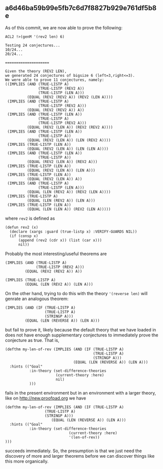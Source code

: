 ## a6d46ba59b99e5fb7c6d7f8827b929e761df5b8e

As of this commit, we are now able to prove the following:

```
ACL2 !>(genM '(rev2 len) 6)

Testing 24 conjectures...
10/24...
20/24...

====================

Given the theory (REV2 LEN),
we generated 24 conjectures of bigsize 6 (left=3,right<=3).
We were able to prove 11 conjectures, namely:
((IMPLIES (AND (TRUE-LISTP A)
               (TRUE-LISTP (REV2 A))
               (TRUE-LISTP (LEN A)))
          (EQUAL (REV2 (REV2 A)) (REV2 (LEN A))))
 (IMPLIES (AND (TRUE-LISTP A)
               (TRUE-LISTP (REV2 A)))
          (EQUAL (REV2 (REV2 A)) A))
 (IMPLIES (AND (TRUE-LISTP (LEN A))
               (TRUE-LISTP A)
               (TRUE-LISTP (REV2 A)))
          (EQUAL (REV2 (LEN A)) (REV2 (REV2 A))))
 (IMPLIES (AND (TRUE-LISTP (LEN A))
               (TRUE-LISTP A))
          (EQUAL (REV2 (LEN A)) (LEN (REV2 A))))
 (IMPLIES (TRUE-LISTP (LEN A))
          (EQUAL (REV2 (LEN A)) (LEN (LEN A))))
 (IMPLIES (AND (TRUE-LISTP (LEN A))
               (TRUE-LISTP A))
          (EQUAL (REV2 (LEN A)) (REV2 A)))
 (IMPLIES (TRUE-LISTP (LEN A))
          (EQUAL (REV2 (LEN A)) (LEN A)))
 (IMPLIES (TRUE-LISTP (LEN A))
          (EQUAL (REV2 (LEN A)) A))
 (IMPLIES (AND (TRUE-LISTP A)
               (TRUE-LISTP (LEN A)))
          (EQUAL (LEN (REV2 A)) (REV2 (LEN A))))
 (IMPLIES (TRUE-LISTP A)
          (EQUAL (LEN (REV2 A)) (LEN A)))
 (IMPLIES (TRUE-LISTP (LEN A))
          (EQUAL (LEN (LEN A)) (REV2 (LEN A)))))
```

where `rev2` is defined as

```
(defun rev2 (x)
  (declare (xargs :guard (true-listp x) :VERIFY-GUARDS NIL))
  (if (consp x)
      (append (rev2 (cdr x)) (list (car x)))
      nil))
```

Probably the most interesting/useful theorems are

```
(IMPLIES (AND (TRUE-LISTP A)
              (TRUE-LISTP (REV2 A)))
         (EQUAL (REV2 (REV2 A)) A))

(IMPLIES (TRUE-LISTP A)
         (EQUAL (LEN (REV2 A)) (LEN A)))
```

On the other hand, trying to do this with the theory `'(reverse len)` will
genrate an analogous theorem:

```
(IMPLIES (AND (IF (TRUE-LISTP A)
                  (TRUE-LISTP A)
                  (STRINGP A)))
         (EQUAL (LEN (REVERSE A)) (LEN A)))
```

but fail to prove it, likely because the default theory that we have loaded in
does not have enough supplementary conjectures to immediately prove the
conjecture as true. That is,

```
(defthm my-len-of-rev (IMPLIES (AND (IF (TRUE-LISTP A)
                                        (TRUE-LISTP A)
                                        (STRINGP A)))
                               (EQUAL (LEN (REVERSE A)) (LEN A)))
  :hints (("Goal"
           :in-theory (set-difference-theories
                       (current-theory :here)
                       nil)
           )))
```

fails in the present environment but in an environment with a larger theory,
like on http://new.proofpad.org we have

```
(defthm my-len-of-rev (IMPLIES (AND (IF (TRUE-LISTP A)
                  (TRUE-LISTP A)
                  (STRINGP A)))
                     (EQUAL (LEN (REVERSE A)) (LEN A)))
  :hints (("Goal"
           :in-theory (set-difference-theories
                             (current-theory :here)
                             '(len-of-rev))
)))
```

succeeds immediately. So, the presumption is that we just need the discovery of
more and larger theorems before we can discover things like this more
organically.
